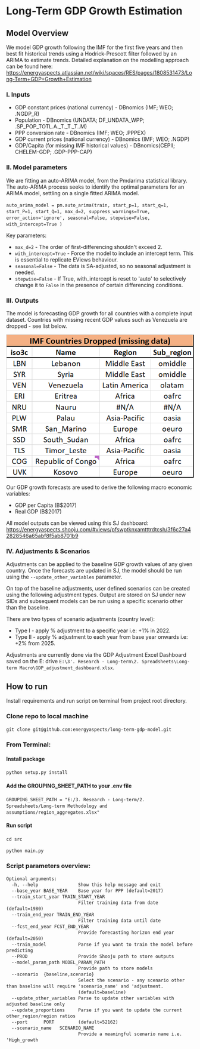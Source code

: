 # Long-Term GDP Growth Estimation


## Model Overview

We model GDP growth following the IMF for the first five years and then best fit historical trends using a 
Hodrick-Prescott filter followed by an ARIMA to estimate trends. Detailed explanation on the modelling approach
can be found here: https://energyaspects.atlassian.net/wiki/spaces/RES/pages/1808531473/Long-Term+GDP+Growth+Estimation

### I. Inputs

* GDP constant prices (national currency) - DBnomics (IMF; WEO; .NGDP_R)
* Population - DBnomics (UNDATA; DF_UNDATA_WPP; .SP_POP_TOTL.A._T._T._T..M)
* PPP conversion rate - DBnomics (IMF; WEO; .PPPEX)
* GDP current prices (national currency) - DBnomics (IMF; WEO; .NGDP)
* GDP/Capita (for missing IMF historical values) - DBnomics(CEPII; CHELEM-GDP; .GDP-PPP-CAP)


### II. Model parameters

We are fitting an auto-ARIMA model, from the Pmdarima statistical library.
The auto-ARIMA process seeks to identify the optimal parameters for an ARIMA model, settling on a single fitted ARIMA model.

`auto_arima_model = pm.auto_arima(train,
                                         start_p=1,
                                         start_q=1,
                                         start_P=1,
                                         start_Q=1,
                                         max_d=2,
                                         suppress_warnings=True,
                                         error_action='ignore',
                                         seasonal=False,
                                         stepwise=False,
                                         with_intercept=True
                                         )`

Key parameters:
* `max_d=2` - The order of first-differencing shouldn't exceed 2.
* `with_intercept=True` - Force the model to include an intercept term. This is essential to replicate EViews behaviour.
* `seasonal=False` - The data is SA-adjusted, so no seasonal adjustment is needed.
* `stepwise=False` - If True, with_intercept is reset to 'auto' to selectively change it to `False` in the presence of certain
  differencing conditions.


### III. Outputs

The model is forecasting GDP growth for all countries with a complete input dataset.
Countries with missing recent GDP values such as Venezuela are dropped - see list below.

![img.png](img.png)

Our GDP growth forecasts are used to derive the following macro economic variables:
* GDP per Capita (B$2017)
* Real GDP (B$2017)

All model outputs can be viewed using this SJ dashboard: 
https://energyaspects.shooju.com/#views/pfswptknxamtttrdtcsh/3f6c27a42828546a65abf8f5ab8701b9

### IV. Adjustments & Scenarios

Adjustments can be applied to the baseline GDP growth values of any given country. Once the forecasts are
updated in SJ, the model should be run using the `--update_other_variables` parameter.

On top of the baseline adjustments, user defined scenarios can be created using the
following adjustment types. Output are stored on SJ under new SIDs and subsequent models can
be run using a specific scenario other than the baseline.

There are two types of scenario adjustments (country level):
* Type I - apply % adjustment to a specific year i.e: +1% in 2022.
* Type II - apply % adjustment to each year from base year onwards i.e: +2% from 2025.

Adjustments are currently done via the GDP Adjustment Excel Dashboard saved on the E: drive
`E:\3'. Research - Long-term\2. Spreadsheets\Long-term Macro\GDP_adjustment_dashboard.xlsx`.


## How to run 

Install requirements and run script on terminal from project root directory.

### Clone repo to local machine

`git clone git@github.com:energyaspects/long-term-gdp-model.git`

### From Terminal:
#### Install package

`python setup.py install`

#### Add the GROUPING_SHEET_PATH to your .env file
`GROUPING_SHEET_PATH = "E:/3. Research - Long-term/2. Spreadsheets/Long-term Methodology and assumptions/region_aggregates.xlsx"`

#### Run script

`cd src`

`python main.py`


### Script parameters overview:

```
Optional arguments:
  -h, --help               Show this help message and exit
  --base_year BASE_YEAR    Base year for PPP (default=2017)
  --train_start_year TRAIN_START_YEAR 
                           Filter training data from date (default=1980)
  --train_end_year TRAIN_END_YEAR
                           Filter training data until date 
  --fcst_end_year FCST_END_YEAR
                           Provide forecasting horizon end year (default=2050)
  --train_model            Parse if you want to train the model before predicting
  --PROD                   Provide Shooju path to store outputs
  --model_param_path MODEL_PARAM_PATH
                           Provide path to store models
  --scenario  {baseline,scenario}
                           Select the scenario - any scenario other than baseline will require 'scenario_name' and 'adjustment.
                           (default=baseline)
  --update_other_variables Parse to update other variables with adjusted baseline only
  --update_proportions     Parse if you want to update the current other_region/region ratios 
  --port      PORT         (default=52162)
  --scenario_name   SCENARIO_NAME
                           Provide a meaningful scenario name i.e. 'High_growth              
``` 





